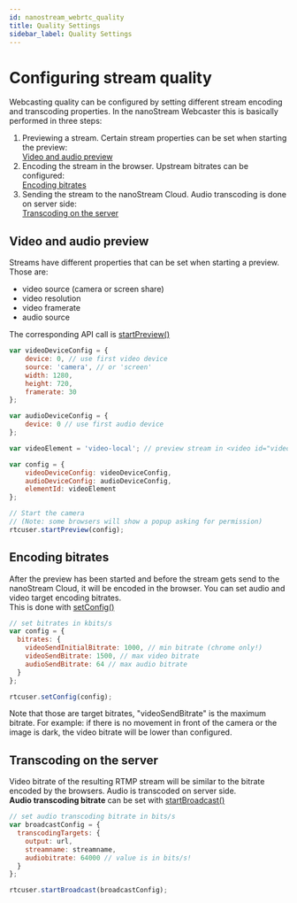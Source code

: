 ```yaml
---
id: nanostream_webrtc_quality
title: Quality Settings
sidebar_label: Quality Settings
---
```


# Configuring stream quality

Webcasting quality can be configured by setting different stream encoding and transcoding properties.
In the nanoStream Webcaster this is basically performed in three steps:

1) Previewing a stream. Certain stream properties can be set when starting the preview: <br>
[Video and audio preview](./nanostream_webrtc_quality#video-and-audio-preview) 
2) Encoding the stream in the browser. Upstream bitrates can be configured: <br>
[Encoding bitrates](./nanostream_webrtc_quality#encoding-bitrates)
3) Sending the stream to the nanoStream Cloud. Audio transcoding is done on server side: <br>
[Transcoding on the server](./nanostream_webrtc_quality#transcoding-on-the-server)

 
 ## Video and audio preview 

Streams have different properties that can be set when starting a preview.<br>
Those are:

- video source (camera or screen share)
- video resolution
- video framerate
- audio source

The corresponding API call is [startPreview()](./nanostream_webrtc_api#startpreviewconfig)

```js
var videoDeviceConfig = {
    device: 0, // use first video device
    source: 'camera', // or 'screen'
    width: 1280,
    height: 720,
    framerate: 30
};

var audioDeviceConfig = {
    device: 0 // use first audio device
};

var videoElement = 'video-local'; // preview stream in <video id="video-local"> tag

var config = {
    videoDeviceConfig: videoDeviceConfig,
    audioDeviceConfig: audioDeviceConfig,
    elementId: videoElement
};

// Start the camera
// (Note: some browsers will show a popup asking for permission)
rtcuser.startPreview(config);

```

## Encoding bitrates

After the preview has been started and before the stream gets send to the nanoStream Cloud, it will be encoded in the browser.
You can set audio and video target encoding bitrates. <br>
This is done with [setConfig()](./nanostream_webrtc_api#setconfigconfig)

```js
// set bitrates in kbits/s
var config = {
  bitrates: {
    videoSendInitialBitrate: 1000, // min bitrate (chrome only!)
    videoSendBitrate: 1500, // max video bitrate
    audioSendBitrate: 64 // max audio bitrate
  }
};

rtcuser.setConfig(config);
```

Note that those are target bitrates, "videoSendBitrate" is the maximum bitrate. For example: if there is no movement in front of the camera or the image is dark, the video bitrate will be lower than configured.

## Transcoding on the server

Video bitrate of the resulting RTMP stream will be similar to the bitrate encoded by the browsers. Audio is transcoded on server side.<br>
<b>Audio transcoding bitrate</b> can be set with [startBroadcast()](./nanostream_webrtc_api#startbroadcastconfig) 

```js
// set audio transcoding bitrate in bits/s
var broadcastConfig = {
  transcodingTargets: {
    output: url,
    streamname: streamname,
    audiobitrate: 64000 // value is in bits/s!
  }
};

rtcuser.startBroadcast(broadcastConfig);
```